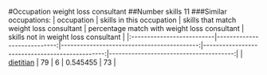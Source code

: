 #Occupation weight loss consultant
##Number skills 11
###Similar occupations:
| occupation                |   skills in this occupation |   skills that match weight loss consultant |   percentage match with weight loss consultant |   skills not in weight loss consultant |
|:--------------------------|----------------------------:|-------------------------------------------:|-----------------------------------------------:|---------------------------------------:|
| [dietitian](dietitian.md) |                          79 |                                          6 |                                       0.545455 |                                     73 |
